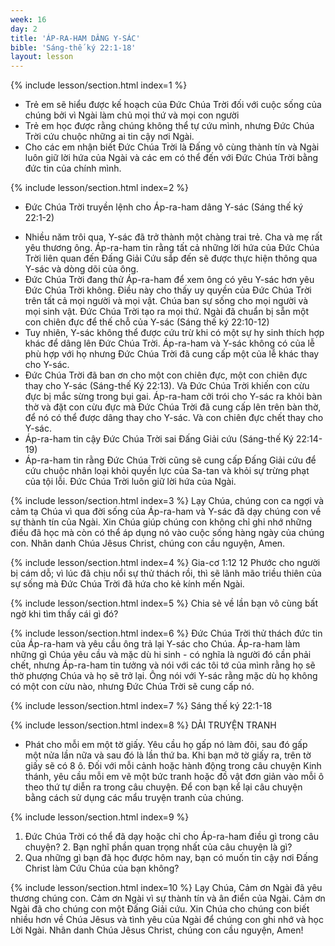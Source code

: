 ```yaml
---
week: 16
day: 2
title: 'ÁP-RA-HAM DÂNG Y-SÁC'
bible: 'Sáng-thế ký 22:1-18'
layout: lesson
---
```



{% include lesson/section.html index=1 %}
- Trẻ em sẽ hiểu được kế hoạch của Đức Chúa Trời đối với cuộc sống của chúng bởi vì Ngài làm chủ mọi thứ và mọi con người
- Trẻ em học được rằng chúng không thể tự cứu mình, nhưng Đức Chúa Trời cứu chuộc những ai tin cậy nơi Ngài.
- Cho các em nhận biết Đức Chúa Trời là Đấng vô cùng thành tín và Ngài luôn giữ lời hứa của Ngài và các em có thể đến với Đức Chúa Trời bằng đức tin của chính mình.


{% include lesson/section.html index=2 %}
* Đức Chúa Trời truyền lệnh cho Áp-ra-ham dâng Y-sác (Sáng thế ký 22:1-2)
- Nhiều năm trôi qua, Y-sác đã trở thành một chàng trai trẻ. Cha và mẹ rất yêu thương ông. Áp-ra-ham tin rằng tất cả những lời hứa của Đức Chúa Trời liên quan đến Đấng Giải Cứu sắp đến sẽ được thực hiện thông qua Y-sác và dòng dõi của ông.
- Đức Chúa Trời đang thử Áp-ra-ham để xem ông có yêu Y-sác hơn yêu Đức Chúa Trời không. Điều này cho thấy uy quyền của Đức Chúa Trời trên tất cả mọi người và mọi vật. Chúa ban sự sống cho mọi người và mọi sinh vật. Đức Chúa Trời tạo ra mọi thứ. Ngài đã chuẩn bị sẵn một con chiên đực để thế chỗ của Y-sác (Sáng thế ký 22:10-12)
- Tuy nhiên, Y-sác không thể được cứu trừ khi có một sự hy sinh thích hợp khác để dâng lên Đức Chúa Trời. Áp-ra-ham và Y-sác không có của lễ phù hợp với họ nhưng Đức Chúa Trời đã cung cấp một của lễ khác thay cho Y-sác.
- Đức Chúa Trời đã ban ơn cho một con chiên đực, một con chiên đực thay cho Y-sác (Sáng-thế Ký 22:13). Và Đức Chúa Trời khiến con cừu đực bị mắc sừng trong bụi gai. Áp-ra-ham cởi trói cho Y-sác ra khỏi bàn thờ và đặt con cừu đực mà Đức Chúa Trời đã cung cấp lên trên bàn thờ, để nó có thể được dâng thay cho Y-sác. Và con chiên đực chết thay cho Y-sác.
- Áp-ra-ham tin cậy Đức Chúa Trời sai Đấng Giải cứu (Sáng-thế Ký 22:14-19)
- Áp-ra-ham tin rằng Đức Chúa Trời cũng sẽ cung cấp Đấng Giải cứu để cứu chuộc nhân loại khỏi quyền lực của Sa-tan và khỏi sự trừng phạt của tội lỗi. Đức Chúa Trời luôn giữ lời hứa của Ngài.


{% include lesson/section.html index=3 %}
 Lạy Chúa, chúng con ca ngợi và cảm tạ Chúa vì qua đời sống của Áp-ra-ham và Y-sác đã dạy chúng con về sự thành tín của Ngài. Xin Chúa giúp chúng con không chỉ ghi nhớ những điều đã học mà còn có thể áp dụng nó vào cuộc sống hàng ngày của chúng con. Nhân danh Chúa Jêsus Christ, chúng con cầu nguyện, Amen.



{% include lesson/section.html index=4 %}
 Gia-cơ 1:12
 12 Phước cho người bị cám dỗ; vì lúc đã chịu nổi sự thử thách rồi, thì sẽ lãnh mão triều thiên của sự sống mà Đức Chúa Trời đã hứa cho kẻ kính mến Ngài.


{% include lesson/section.html index=5 %}
Chia sẻ về lần bạn vô cùng bất ngờ khi tìm thấy cái gì đó?


{% include lesson/section.html index=6 %}
Đức Chúa Trời thử thách đức tin của Áp-ra-ham và yêu cầu ông trả lại Y-sác cho Chúa. Áp-ra-ham làm những gì Chúa yêu cầu và mặc dù hi sinh - có nghĩa là người đó cần phải chết, nhưng Áp-ra-ham tin tưởng và nói với các tôi tớ của mình rằng họ sẽ thờ phượng Chúa và họ sẽ trở lại. Ông nói với Y-sác rằng mặc dù họ không có một con cừu nào, nhưng Đức Chúa Trời sẽ cung cấp nó.


{% include lesson/section.html index=7 %}
 Sáng thế ký 22:1-18


{% include lesson/section.html index=8 %}
DẢI TRUYỆN TRANH
- Phát cho mỗi em một tờ giấy.
Yêu cầu họ gấp nó làm đôi, sau đó gấp một nửa lần nữa và sau đó là lần thứ ba. Khi bạn mở tờ giấy ra, trên tờ giấy sẽ có 8 ô. Đối với mỗi cảnh hoặc hành động trong câu chuyện Kinh thánh, yêu cầu mỗi em vẽ một bức tranh hoặc đồ vật đơn giản vào mỗi ô theo thứ tự diễn ra trong câu chuyện. Để con bạn kể lại câu chuyện bằng cách sử dụng các mẩu truyện tranh của chúng.


{% include lesson/section.html index=9 %}
1. Đức Chúa Trời có thể đã dạy hoặc chỉ cho Áp-ra-ham điều gì trong câu chuyện? 2. Bạn nghĩ phần quan trọng nhất của câu chuyện là gì?
3. Qua những gì bạn đã học được hôm nay, bạn có muốn tin cậy nơi Đấng Christ làm Cứu Chúa của bạn không?


{% include lesson/section.html index=10 %}
Lạy Chúa, Cảm ơn Ngài đã yêu thương chúng con. Cảm ơn Ngài vì sự thành tín và ân điển của Ngài. Cảm ơn Ngài đã cho chúng con một Đấng Giải cứu. Xin Chúa cho  chúng con biết nhiều hơn về Chúa Jêsus và tình yêu của Ngài để chúng con ghi nhớ và học Lời Ngài. Nhân danh Chúa Jêsus Christ, chúng con cầu nguyện, Amen!
